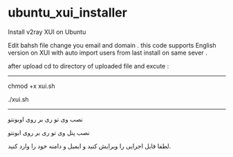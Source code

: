 # ubuntu_xui_installer
Install v2ray XUI on Ubuntu 

Edit bahsh file change you email and domain .
this code supports English version on XUI with auto import users from last install on same sever .

after upload cd to directory of uploaded file and excute :

***
chmod +x xui.sh

./xui.sh
***



نصب وی تو ری بر روی اوبونتو

نصب پنل وی تو ری بر روی ابونتو

لطفا فایل اجرایی را ویرایش کنید و ایمیل و دامنه  خود را وارد کنید.
